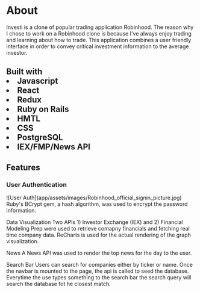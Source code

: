 <h1>About</h1>
Investi is a clone of popular trading application Robinhood. The reason why I chose to work on a Robinhood clone is because I've always enjoy trading and learning about how to trade. This application combines a user friendly interface in order to convey critical investment information to the average investor. 

<h2>Built with</h2?>
<li>Javascript</li>
<li>React</li>
<li>Redux</li>
<li>Ruby on Rails</li>
<li>HMTL</li>
<li>CSS</li>
<li>PostgreSQL</li>
<li>IEX/FMP/News API</li>

<h2>Features</h2>

<h3>User Authentication </h3>
![User Auth](app/assets/images/Robinhood_official_signin_picture.jpg)
Ruby's BCrypt gem, a hash algorithm, was used to encrypt the password information. 


Data Visualization
Two APIs 1) Investor Exchange (IEX) and 2) Financial Modeling Prep were used to retrieve comapny financials and fetching real time company data. ReCharts is used for the actual rendering of the graph visualization.

News
A News API was used to render the top news for the day to the user. 

Search Bar
Users can search for companies either by ticker or name. Once the navbar is mounted to the page, the api is called to seed the database. Everytime the use types something to the search bar the search query will search the database fot he closest match. 
